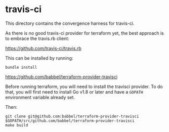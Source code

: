 # travis-ci

This directory contains the convergence harness for travis-ci.

As there is no good travis-ci provider for terraform yet, the best approach is to embrace the travis.rb client:

https://github.com/travis-ci/travis.rb

This can be installed by running:

    bundle install

https://github.com/babbel/terraform-provider-travisci

Before running terraform, you will need to install the travisci provider. To do that, you will first need to install Go v1.8 or later and have a `GOPATH` environment variable already set.

Then:

    git clone git@github.com:babbel/terraform-provider-travisci $GOPATH/src/github.com/babbel/terraform-provider-travisci
    make build

